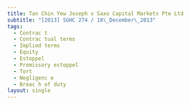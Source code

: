 ```yaml
---
title: Tan Chin Yew Joseph v Saxo Capital Markets Pte Ltd
subtitle: "[2013] SGHC 274 / 18\_December\_2013"
tags:
  - Contrac t
  - Contrac tual terms
  - Implied terms
  - Equity
  - Estoppel
  - Promissory estoppel
  - Tort
  - Negligenc e
  - Breac h of duty
layout: single
---
```


